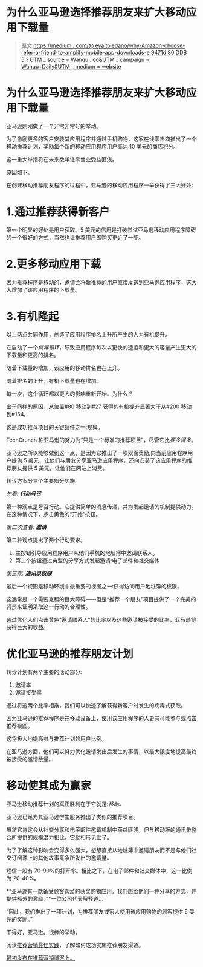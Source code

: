 # 为什么亚马逊选择推荐朋友来扩大移动应用下载量

> 原文:[https://medium . com/@ eyaltoledano/why-Amazon-choose-refer-a-friend-to-amplify-mobile-app-downloads-e 9471d 80 DDB 5？UTM _ source = Wanqu . co&UTM _ campaign = Wanqu+Daily&UTM _ medium = website](https://medium.com/@eyaltoledano/why-amazon-chose-refer-a-friend-to-amplify-mobile-app-downloads-e9471d80ddb5?utm_source=wanqu.co&utm_campaign=Wanqu+Daily&utm_medium=website)

# 为什么亚马逊选择推荐朋友来扩大移动应用下载量



亚马逊刚刚做了一个非常非常好的举动。

为了激励更多的客户安装其应用程序并通过手机购物，这家在线零售商推出了一个移动推荐计划，奖励每个新的移动应用程序用户高达 10 美元的商店积分。

这一重大举措将在未来数年让零售业受益匪浅。

原因如下。

在创建移动推荐朋友程序的过程中，亚马逊的移动应用程序一举获得了三大好处:

# 1.通过推荐获得新客户

第一个明显的好处是用户获取。5 美元的信用是打破尝试亚马逊移动应用程序障碍的一个很好的方式，当然也让推荐用户离购买更近了一步。

# 2.更多移动应用下载

因为推荐程序是移动的，邀请会将新推荐的用户直接发送到亚马逊应用程序，这大大增加了该应用程序的下载量。

# 3.有机隆起

以上两点共同作用，创造了应用程序排名上升所产生的人为有机提升。

它启动了一个*病毒循环*，导致应用程序每次以更快的速度和更大的容量产生更大的下载量和更高的排名。



随着下载量的增加，该应用的移动排名也在上升。

随着排名的上升，有机下载量也在增加。

每一次，这个循环都以更大的影响重新开始。为什么？

出于同样的原因，从位置#80 移动到#27 获得的有机提升显著大于从#200 移动到#164。

这是成功推荐项目的关键条件之一:规模。

TechCrunch 称亚马逊的努力为“只是一个标准的推荐项目”，尽管它比*要多得多*。

亚马逊之所以能够做到这一点，是因为它推出了一项双面奖励,向当前应用程序用户提供 5 美元，让他们与朋友分享亚马逊应用程序，还向安装了该应用程序的推荐朋友提供 5 美元，让他们在网站上消费。

转诊方案分三个主要部分实施:



*先看:* ***行动号召***

第一种观点是号召行动。它提供简单的消息传递，并为发起邀请的机制提供动力。在这种情况下，点击黄色的“开始”按钮。

*第二次查看:* ***邀请***

第二种观点提出了两个行动要求。

1.  主按钮引导应用程序用户从他们手机的地址簿中邀请联系人。
2.  第二个按钮通过典型的分享方式发起邀请:电子邮件和社交媒体

*第三观:* ***通讯录权限***

最后一个视图是移动环境中最重要的视图之一:获得访问用户地址簿的权限。

这通常是一个需要克服的巨大障碍——但是“推荐一个朋友”项目提供了一个完美的背景来证明采取这一行动的合理性。

通过优化人们点击黄色“邀请联系人”的比率以及这些邀请被接受的比率，亚马逊将获得巨大的收益。

# 优化亚马逊的推荐朋友计划

转诊计划有两个主要的活动部分:

1.  邀请率
2.  邀请接受率

通过将这两个比率相乘，我们可以快速了解获得新客户时发生的病毒式获取。

因为亚马逊的推荐程序是在移动设备上，使用该应用程序的人更有可能参与或点击推荐视图。

这将极大地提高参与推荐计划的用户比例。

在亚马逊方面，他们可以努力优化邀请发出后发生的事情，以最大限度地提高最终被接受的邀请数量。

# 移动使其成为赢家



亚马逊移动推荐计划的真正胜利在于它就是:*移动。*

亚马逊已经为其亚马逊学生服务推出了类似的推荐项目。

虽然它肯定会从社交分享和电子邮件邀请机制中获益匪浅，但与移动版的通讯录整合所提供的规模潜力相比，它就相形见绌了。

为了了解这种影响会变得多么强大，想想直接从地址簿中邀请朋友而不是与他们社交订阅源上的其他故事竞争所发出的邀请量。

短信一般有 70-90%的打开率。相比之下，在电子邮件和社交媒体中，这一比例为 20-40%。

*“亚马逊有一款备受顾客喜爱的获奖购物应用。我们想给他们一种分享的方式，并提供额外的激励，”*一位公司代表解释道…

“因此，我们推出了一项计划，为推荐朋友或家人使用该应用购物的顾客提供 5 美元的奖励。”

干得好，亚马逊。很棒的举动。

阅读[推荐营销最佳实践](https://www.sociablelabs.com/blog/essential-principles-for-ecommerce-referral-marketing)，了解如何成功实施推荐朋友渠道。

[最初发布在推荐营销博客上。](http://www.sociablelabs.com/blog/amazon-mobile-refer-a-friend)







